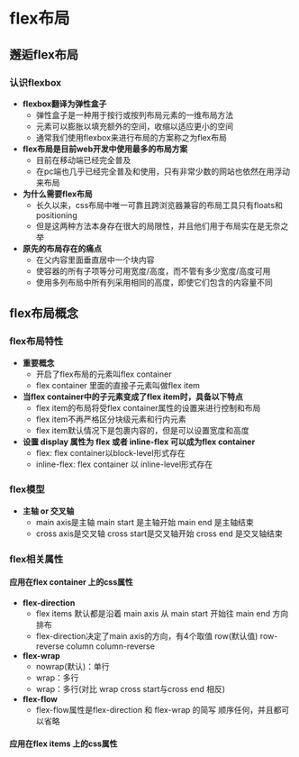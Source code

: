 # flex布局

## 邂逅flex布局
### 认识flexbox
- **flexbox翻译为弹性盒子**
  - 弹性盒子是一种用于按行或按列布局元素的一维布局方法
  - 元素可以膨胀以填充额外的空间，收缩以适应更小的空间
  - 通常我们使用flexbox来进行布局的方案称之为flex布局
- **flex布局是目前web开发中使用最多的布局方案**
  - 目前在移动端已经完全普及
  - 在pc端也几乎已经完全普及和使用，只有非常少数的网站也依然在用浮动来布局
- **为什么需要flex布局**
  - 长久以来，css布局中唯一可靠且跨浏览器兼容的布局工具只有floats和positioning
  - 但是这两种方法本身存在很大的局限性，并且他们用于布局实在是无奈之举
- **原先的布局存在的痛点**
  - 在父内容里面垂直居中一个块内容
  - 使容器的所有子项等分可用宽度/高度，而不管有多少宽度/高度可用
  - 使用多列布局中所有列采用相同的高度，即使它们包含的内容量不同
## flex布局概念
### flex布局特性
- **重要概念**
  - 开启了flex布局的元素叫flex container
  - flex container 里面的直接子元素叫做flex item
- **当flex container中的子元素变成了flex item时，具备以下特点**
  - flex item的布局将受flex container属性的设置来进行控制和布局
  - flex item不再严格区分块级元素和行内元素
  - flex item默认情况下是包裹内容的，但是可以设置宽度和高度
- **设置 display 属性为 flex 或者 inline-flex 可以成为flex container**
  - flex: flex container以block-level形式存在
  - inline-flex: flex container 以 inline-level形式存在
### flex模型
- **主轴 or 交叉轴**
  - main axis是主轴 main start 是主轴开始 main end 是主轴结束
  - cross axis是交叉轴 cross start是交叉轴开始 cross end 是交叉轴结束 
### flex相关属性
#### 应用在flex container 上的css属性
- **flex-direction**
  - flex items 默认都是沿着 main axis 从 main start 开始往 main end 方向排布
  - flex-direction决定了main axis的方向，有4个取值 row(默认值) row-reverse column column-reverse
- **flex-wrap**
  - nowrap(默认)：单行
  - wrap：多行
  - wrap：多行(对比 wrap cross start与cross end 相反)
- **flex-flow**
  - flex-flow属性是flex-direction 和 flex-wrap 的简写 顺序任何，并且都可以省略
#### 应用在flex items 上的css属性
